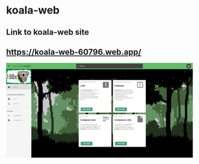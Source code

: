 # koala-web

## Link to koala-web site

## https://koala-web-60796.web.app/

![alt text](https://raw.githubusercontent.com/MadKirbyLV/koala-web/master/koala-screenshot.JPG)
